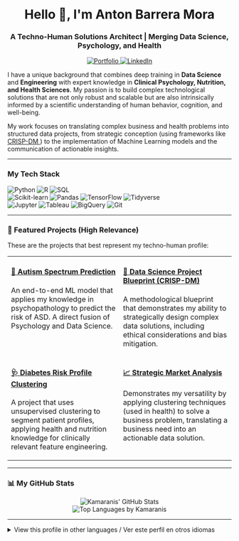 <!-- HEADER AND ELEVATOR PITCH -->
<h1 align="center">Hello 👋, I'm Anton Barrera Mora</h1>
<h3 align="center">A Techno-Human Solutions Architect | Merging Data Science, Psychology, and Health</h3>

<p align="center">
  <a href="https://anbar.top/" target="_blank">
    <img src="https://img.shields.io/badge/My%20Portfolio-000000?style=for-the-badge&logo=Notion&logoColor=white" alt="Portfolio"/>
  </a>
  <a href="https://www.linkedin.com/help/linkedin/answer/a554351" target="_blank">
    <img src="https://img.shields.io/badge/LinkedIn-0077B5?style=for-the-badge&logo=linkedin&logoColor=white" alt="LinkedIn"/>
  </a>
</p>

<!-- "ABOUT ME" SECTION -->
<p align="left">
  I have a unique background that combines deep training in <strong>Data Science</strong> and <strong>Engineering</strong> with expert knowledge in <strong>Clinical Psychology, Nutrition, and Health Sciences</strong>. My passion is to build complex technological solutions that are not only robust and scalable but are also intrinsically informed by a scientific understanding of human behavior, cognition, and well-being.
</p>
<p align="left">
  My work focuses on translating complex business and health problems into structured data projects, from strategic conception (using frameworks like <a href= "https://www.datascience-pm.com/crisp-dm-2/" target="_blank">CRISP-DM </a>) to the implementation of Machine Learning models and the communication of actionable insights.
</p>

---

<!-- TECH STACK -->
<h3 align="left">My Tech Stack</h3>
<p align="left">
  <!-- Languages -->
  <img src="https://img.shields.io/badge/Python-3776AB?style=for-the-badge&logo=python&logoColor=white" alt="Python"/>
  <img src="https://img.shields.io/badge/R-276DC3?style=for-the-badge&logo=r&logoColor=white" alt="R"/>
  <img src="https://img.shields.io/badge/SQL-4479A1?style=for-the-badge&logo=postgresql&logoColor=white" alt="SQL"/>
  <br>
  <!-- Frameworks and Libraries -->
  <img src="https://img.shields.io/badge/scikit--learn-F7931E?style=for-the-badge&logo=scikit-learn&logoColor=white" alt="Scikit-learn"/>
  <img src="https://img.shields.io/badge/Pandas-150458?style=for-the-badge&logo=pandas&logoColor=white" alt="Pandas"/>
  <img src="https://img.shields.io/badge/TensorFlow-FF6F00?style=for-the-badge&logo=tensorflow&logoColor=white" alt="TensorFlow"/>
  <img src="https://img.shields.io/badge/Tidyverse-1A1A1A?style=for-the-badge&logo=rstudio&logoColor=white" alt="Tidyverse"/>
  <br>
  <!-- Tools and Platforms -->
  <img src="https://img.shields.io/badge/Jupyter-F37626?style=for-the-badge&logo=jupyter&logoColor=white" alt="Jupyter"/>
  <img src="https://img.shields.io/badge/Tableau-E97627?style=for-the-badge&logo=tableau&logoColor=white" alt="Tableau"/>
  <img src="https://img.shields.io/badge/Google%20BigQuery-4285F4?style=for-the-badge&logo=google-cloud&logoColor=white" alt="BigQuery"/>
  <img src="https://img.shields.io/badge/Git-F05032?style=for-the-badge&logo=git&logoColor=white" alt="Git"/>
</p>

---

<!-- FEATURED PROJECTS (High Relevance) -->
<h3 align="left">🚀 Featured Projects (High Relevance)</h3>
<p align="left">
  These are the projects that best represent my techno-human profile:
</p>
<table style="width:100%;">
  <tr>
    <td width="50%" valign="top">
      <h4><a href="https://github.com/Kamaranis/Autism-Spectrum-Prediction">🧠 Autism Spectrum Prediction</a></h4>
      <p>An end-to-end ML model that applies my knowledge in psychopathology to predict the risk of ASD. A direct fusion of Psychology and Data Science.</p>
    </td>
    <td width="50%" valign="top">
      <h4><a href="https://github.com/Kamaranis/Data-Science-Project-Blueprint">📜 Data Science Project Blueprint (CRISP-DM)</a></h4>
      <p>A methodological blueprint that demonstrates my ability to strategically design complex data solutions, including ethical considerations and bias mitigation.</p>
    </td>
  </tr>
  <tr>
    <td width="50%" valign="top">
      <h4><a href="https://github.com/Kamaranis/Diabetes-Risk-Profile-Clustering">🩺 Diabetes Risk Profile Clustering</a></h4>
      <p>A project that uses unsupervised clustering to segment patient profiles, applying health and nutrition knowledge for clinically relevant feature engineering.</p>
    </td>
    <td width="50%" valign="top">
      <h4><a href="https://github.com/Kamaranis/Strategic-Market-Analysis-for-International-Expansion-Part-I-">📈 Strategic Market Analysis</a></h4>
      <p>Demonstrates my versatility by applying clustering techniques (used in health) to solve a business problem, translating a business need into an actionable data solution.</p>
    </td>
  </tr>
</table>

---

<!-- GITHUB STATS -->
<h3 align="left">📊 My GitHub Stats</h3>
<p align="center">
  <img src="https://github-readme-stats.vercel.app/api?username=Kamaranis&show_icons=true&theme=dracula&include_all_commits=true&count_private=true" alt="Kamaranis' GitHub Stats" />
  <br>
  <img src="https://github-readme-stats.vercel.app/api/top-langs/?username=Kamaranis&layout=compact&langs_count=8&theme=dracula" alt="Top Languages by Kamaranis" />
</p>

---

<!-- LANGUAGES -->
<details>
  <summary>View this profile in other languages / Ver este perfil en otros idiomas</summary>
  <p>
    <a href="https://gist.github.com/Kamaranis/cdb4d58fb72fc170bdadc409678bddcd/" target="_blank">🇪🇸 Spanish</a> | 
    <a href="https://gist.github.com/Kamaranis/e91dea8e2c977c9b869c8c44ecd7e650/" target="_blank">🇯🇵 Japanese</a>
  </p>
</details>
